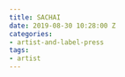 ```yaml
---
title: SACHAI
date: 2019-08-30 10:28:00 Z
categories:
- artist-and-label-press
tags:
- artist
---
```



